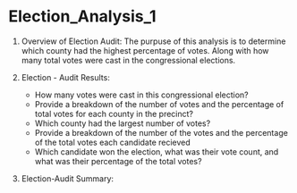 # Election_Analysis_1

1. Overview of Election Audit:
  The purpuse of this analysis is to determine which county had the highest percentage of votes. Along with     how many total votes were cast in the congressional elections. 
  
 2. Election - Audit Results:
    - How many votes were cast in this congressional election?
    - Provide a breakdown of the number of votes and the percentage of total votes for each county in the precinct?
    - Which county had the largest number of votes?
    - Provide a breakdown of the number of the votes and the percentage of the total votes each candidate recieved
    - Which candidate won the election, what was their vote count, and what was their percentage of the total votes?
 3. Election-Audit Summary:
